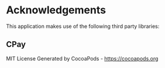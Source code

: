 # Acknowledgements
This application makes use of the following third party libraries:

## CPay

MIT License
Generated by CocoaPods - https://cocoapods.org
